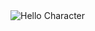 <img alt="Hello Character" src="https://res.cloudinary.com/adrianf/image/upload/v1641224126/WhatsApp_Image_2022-01-03_at_12.42.15_PM_pyhdkg.jpg">
